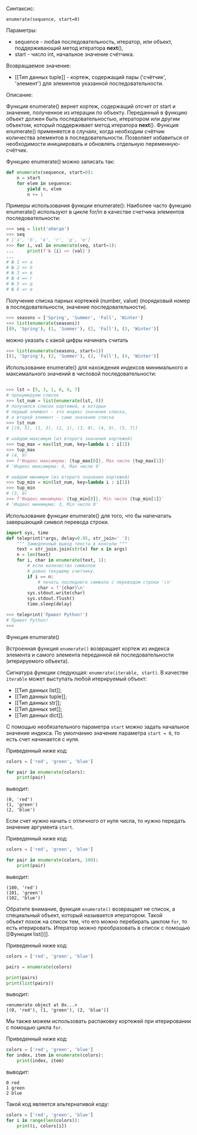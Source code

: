 Синтаксис:
```
enumerate(sequence, start=0)
```
Параметры:
- sequence - любая последовательность, итератор, или объект, поддерживающий метод итератора __next__(),
- start - число int, начальное значение счётчика.

Возвращаемое значение:

- [[Тип данных tuple]] - кортеж, содержащий пары ('счётчик', 'элемент') для элементов указанной последовательности.

Описание:

Функция enumerate() вернет кортеж, содержащий отсчет от start и значение, полученное из итерации по объекту. Переданный в функцию объект должен быть последовательностью, итератором или другим объектом, который поддерживает метод итератора __next__().
Функция enumerate() применяется в случаях, когда необходим счётчик количества элементов в последовательности. Позволяет избавиться от необходимости инициировать и обновлять отдельную переменную-счётчик.

Функцию enumerate() можно записать так:

```python
def enumerate(sequence, start=0):
    n = start
    for elem in sequence:
        yield n, elem
        n += 1
```
Примеры использования функции enumerate():
Наиболее часто функцию enumerate() используют в цикле for/in в качестве счетчика элементов последовательности:

```python
>>> seq = list('абвгде')
>>> seq
# ['а', 'б', 'в', 'г', 'д', 'е']
>>> for i, val in enumerate(seq, start=1):
...     print(f'№ {i} => {val}')
... 
# № 1 => а
# № 2 => б
# № 3 => в
# № 4 => г
# № 5 => д
# № 6 => е
```
Получение списка парных кортежей (number, value) (порядковый номер в последовательности, значение последовательности).

```python
>>> seasons = ['Spring', 'Summer', 'Fall', 'Winter']
>>> list(enumerate(seasons))
[(0, 'Spring'), (1, 'Summer'), (2, 'Fall'), (3, 'Winter')]
```
 можно указать с какой цифры начинать считать
```python
>>> list(enumerate(seasons, start=1))
[(1, 'Spring'), (2, 'Summer'), (3, 'Fall'), (4, 'Winter')]
```
Использование enumerate() для нахождения индексов минимального и максимального значений в числовой последовательности:
```python

>>> lst = [5, 3, 1, 0, 9, 7]
# пронумеруем список 
>>> lst_num = list(enumerate(lst, 0))
# получился список кортежей, в которых 
# первый элемент - это индекс значения списка, 
# а второй элемент - само значение списка
>>> lst_num
# [(0, 5), (1, 3), (2, 1), (3, 0), (4, 9), (5, 7)]

# найдем максимум (из второго значения кортежей)
>>> tup_max = max(lst_num, key=lambda i : i[1])
>>> tup_max
# (4, 9)
>>> f'Индекс максимума: {tup_max[0]}, Max число {tup_max[1]}'
# 'Индекс максимума: 4, Max число 9'

# найдем минимум (из второго значения кортежей)
>>> tup_min = min(lst_num, key=lambda i : i[1])
>>> tup_min
# (3, 0)
>>> f'Индекс минимума: {tup_min[0]}, Min число {tup_min[1]}'
# 'Индекс минимума: 3, Min число 0'
```
Использование функции enumerate() для того, что бы напечатать завершающий символ перевода строки.

```python
import sys, time
def teleprint(*args, delay=0.05, str_join=' '):
    """ Замедленный вывод текста в консоли """
    text = str_join.join(str(x) for x in args)
    n = len(text)
    for i, char in enumerate(text, 1):
        # если количество символов 
        # равно текущему счетчику.
        if i == n:
            # печать последнего символа с переводом строки '\n'
            char = f'{char}\n'
        sys.stdout.write(char)
        sys.stdout.flush()
        time.sleep(delay) 

>>> teleprint('Привет Python!')
# Привет Python!
>>>
```

Функция enumerate()

Встроенная функция `enumerate()` возвращает кортеж из индекса элемента и самого элемента переданной ей последовательности (итерируемого объекта).

Сигнатура функции следующая: `enumerate(iterable, start)`. В качестве `iterable` может выступать любой итерируемый объект:

- [[Тип данных list]];
- [[Тип данных tuple]];
- [[Тип данных str]];
- [[Тип данных set]];
- [[Тип данных dict]].

С помощью необязательного параметра `start` можно задать начальное значение индекса. По умолчанию значение параметра `start = 0`, то есть счет начинается с нуля.

Приведенный ниже код:

```python
colors = ['red', 'green', 'blue']

for pair in enumerate(colors):
    print(pair)
```

выводит:

```no-highlight
(0, 'red')
(1, 'green')
(2, 'blue')
```

Если счет нужно начать с отличного от нуля числа, то нужно передать значение аргумента `start`.

Приведенный ниже код:

```python
colors = ['red', 'green', 'blue']

for pair in enumerate(colors, 100):
    print(pair)
```

выводит:

```no-highlight
(100, 'red')
(101, 'green')
(102, 'blue')
```

Обратите внимание, функция `enumerate()` возвращает не список, а специальный объект, который называется итератором. Такой объект похож на список тем, что его можно перебирать циклом `for`, то есть итерировать. Итератор можно преобразовать в список с помощью [[Функция list()]].

Приведенный ниже код:

```python
colors = ['red', 'green', 'blue']

pairs = enumerate(colors)

print(pairs)
print(list(pairs))
```

выводит:

```1c
<enumerate object at 0x...>
[(0, 'red'), (1, 'green'), (2, 'blue')]
```

Мы также можем использовать распаковку кортежей при итерировании с помощью цикла `for`.

Приведенный ниже код:

```python
colors = ['red', 'green', 'blue']
for index, item in enumerate(colors):
    print(index, item)
```

выводит:

```no-highlight
0 red
1 green
2 blue
```

Такой код является альтернативой коду:

```python
colors = ['red', 'green', 'blue']
for i in range(len(colors)):
    print(i, colors[i])
```
